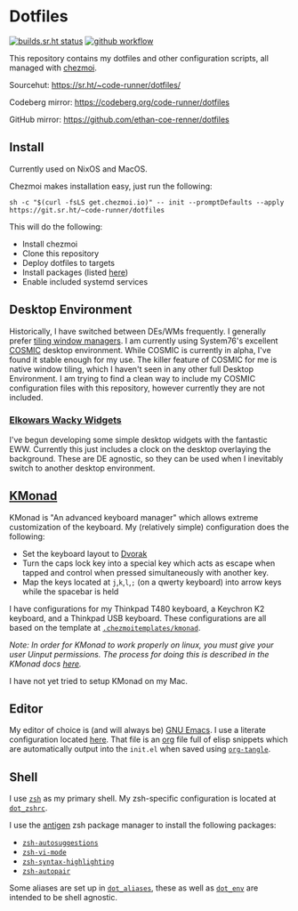 # Dotfiles
[![builds.sr.ht status](https://builds.sr.ht/~code-runner/dotfiles.svg)](https://builds.sr.ht/~code-runner/dotfiles?)
[![github workflow](https://github.com/ethan-coe-renner/dotfiles/actions/workflows/deploy.yml/badge.svg)](https://github.com/ethan-coe-renner/dotfiles/actions)

This repository contains my dotfiles and other configuration scripts, all managed with [chezmoi](https://www.chezmoi.io/).

Sourcehut: https://sr.ht/~code-runner/dotfiles/

Codeberg mirror: https://codeberg.org/code-runner/dotfiles

GitHub mirror: https://github.com/ethan-coe-renner/dotfiles

## Install
Currently used on NixOS and MacOS. 

Chezmoi makes installation easy, just run the following:
```
sh -c "$(curl -fsLS get.chezmoi.io)" -- init --promptDefaults --apply https://git.sr.ht/~code-runner/dotfiles
```

This will do the following:
- Install chezmoi
- Clone this repository
- Deploy dotfiles to targets
- Install packages (listed [here](./.chezmoidata/packages.yaml))
- Enable included systemd services

## Desktop Environment
Historically, I have switched between DEs/WMs frequently.
I generally prefer [tiling window managers](https://en.wikipedia.org/wiki/Tiling_window_manager).
I am currently using System76's excellent [COSMIC](https://system76.com/cosmic) desktop environment.
While COSMIC is currently in alpha, I've found it stable enough for my use.
The killer feature of COSMIC for me is native window tiling, which I haven't seen in any other full Desktop Environment.
I am trying to find a clean way to include my COSMIC configuration files with this repository, however currently they are not included.

### [Elkowars Wacky Widgets](https://github.com/elkowar/eww)
I've begun developing some simple desktop widgets with the fantastic EWW.
Currently this just includes a clock on the desktop overlaying the background.
These are DE agnostic, so they can be used when I inevitably switch to another desktop environment.

## [KMonad](https://github.com/kmonad/kmonad)
KMonad is "An advanced keyboard manager" which allows extreme customization of the keyboard.
My (relatively simple) configuration does the following:
- Set the keyboard layout to [Dvorak](https://en.wikipedia.org/wiki/Dvorak_keyboard_layout)
- Turn the caps lock key into a special key which acts as escape when tapped and control when pressed simultaneously with another key.
- Map the keys located at `j`,`k`,`l`,`;` (on a qwerty keyboard) into arrow keys while the spacebar is held

I have configurations for my Thinkpad T480 keyboard, a Keychron K2 keyboard, and a Thinkpad USB keyboard. These configurations are all based on the template at [`.chezmoitemplates/kmonad`](./.chezmoitemplates/kmonad).

*Note: In order for KMonad to work properly on linux, you must give your user Uinput permissions.
The process for doing this is described in the KMonad docs [here](https://github.com/kmonad/kmonad/blob/master/doc/faq.md#q-how-do-i-get-uinput-permissions).*

I have not yet tried to setup KMonad on my Mac.

## Editor
My editor of choice is (and will always be) [GNU Emacs](https://www.gnu.org/software/emacs/).
I use a literate configuration located [here](./dot_emacs.d/emacs.org).
That file is an [org](https://orgmode.org/) file full of elisp snippets which are automatically output into the `init.el` when saved using [`org-tangle`](https://orgmode.org/manual/Extracting-Source-Code.html).

## Shell
I use [`zsh`](https://www.zsh.org/) as my primary shell.
My zsh-specific configuration is located at [`dot_zshrc`](./dot_zshrc).

I use the [antigen](https://github.com/zsh-users/antigen) zsh package manager to install the following packages:
- [`zsh-autosuggestions`](https://github.com/zsh-users/zsh-autosuggestions)
- [`zsh-vi-mode`](https://github.com/jeffreytse/zsh-vi-mode)
- [`zsh-syntax-highlighting`](https://github.com/zsh-users/zsh-syntax-highlighting)
- [`zsh-autopair`](https://github.com/hlissner/zsh-autopair)

Some aliases are set up in [`dot_aliases`](./dot_aliases), these as well as [`dot_env`](./dot_env) are intended to be shell agnostic.

